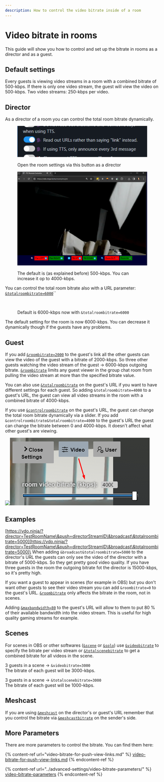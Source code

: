 ```yaml
---
description: How to control the video bitrate inside of a room
---
```


# Video bitrate in rooms

This guide will show you how to control and set up the bitrate in rooms as a director and as a guest.

## Default settings

Every guests is viewing video streams in a room with a combined bitrate of 500-kbps. If there is only one video stream, the guest will view the video on 500-kbps. Two video streams: 250-kbps per video.

## Director

As a director of a room you can control the total room bitrate dynamically.

<figure><img src="../.gitbook/assets/image (2).png" alt=""><figcaption><p>Open the room settings via this button as a director</p></figcaption></figure>

<figure><img src="../.gitbook/assets/image (3).png" alt=""><figcaption><p>The default is (as explained before) 500-kbps. You can increase it op to 4000-kbps.</p></figcaption></figure>

You can control the total room bitrate also with a URL parameter: [`&totalroombitrate=6000`](../advanced-settings/video-bitrate-parameters/totalroombitrate.md)``

<figure><img src="../.gitbook/assets/image (176).png" alt=""><figcaption><p>Default is 6000-kbps now with <code>&#x26;totalroombitrate=6000</code></p></figcaption></figure>

The default setting for the room is now 6000-kbps. You can decrease it dynamically though if the guests have any problems.

## Guest

If you add [`&roombitrate=2000`](../advanced-settings/video-bitrate-parameters/roombitrate.md) to the guest's link all the other guests can view the video of the guest with a bitrate of 2000-kbps. So three other guests watching the video stream of the guest -> 6000-kbps outgoing bitrate. [`&roombitrate`](../advanced-settings/video-bitrate-parameters/roombitrate.md) limits any guest viewer in the group chat room from pulling the video stream at more than the specified bitrate value.

You can also use [`&totalroombitrate`](../advanced-settings/video-bitrate-parameters/totalroombitrate.md) on the guest's URL if you want to have different settings for each guest. So adding `&totalroombitrate=4000` to a guest's URL, the guest can view all video streams in the room with a combined bitrate of 4000-kbps.

If you use [`&controlroombitrate`](../advanced-settings/video-bitrate-parameters/and-controlroombitrate.md) on the guest's URL, the guest can change the total room bitrate dynamically via a slider. If you add `&controlroombitrate&totalroombitrate=4000` to the guest's URL the guest can change the bitrate between 0 and 4000-kbps. It doesn't affect what other guest's are viewing.

![](<../.gitbook/assets/image (26).png>)![](<../.gitbook/assets/image (4) (1).png>)

## Examples

[https://vdo.ninja/?director=TestRoomName\&push=directorStreamID\&broadcast\&totalroombitrate=5000](https://vdo.ninja/?director=TestRoomName\&push=directorStreamID\&broadcast\&totalroombitrate=5000)\
When adding `&broadcast&totalroombitrate=5000` to the director's URL the guests can only see the video of the director with a bitrate of 5000-kbps. So they get pretty good video quality. If you have three guests in the room the outgoing bitrate fot the director is 15000-kbps, so it's pretty high.

If you want a guest to appear in scenes (for example in OBS) but you don't want other guests to see their video stream you can add `&roombitrate=0` to the guest's URL. [`&roombitrate`](../advanced-settings/video-bitrate-parameters/roombitrate.md) only affects the bitrate in the room, not in scenes.

Adding [`&maxbandwidth=80`](../advanced-settings/video-bitrate-parameters/and-maxbandwidth.md) to the guest's URL will allow to them to put 80 % of their available bandwidth into the video stream. This is useful for high quality gaming streams for example.

## Scenes

For scenes in OBS or other softwares ([`&scene`](../advanced-settings/view-parameters/scene.md) or [`&solo`](../advanced-settings/mixer-scene-parameters/and-solo.md)) use [`&videobitrate`](../advanced-settings/video-bitrate-parameters/bitrate.md) to specify the bitrate per video stream or [`&totalscenebitrate`](../advanced-settings/video-bitrate-parameters/and-totalscenebitrate.md) to get a combined bitrate for all videos in the scene.

3 guests in a scene -> `&videobitrate=3000`\
The bitrate of each guest will be 3000-kbps.

3 guests in a scene -> `&totalscenebitrate=3000`\
The bitrate of each guest will be 1000-kbps.

## Meshcast

If you are using [`&meshcast`](../newly-added-parameters/and-meshcast.md) on the director's or guest's URL remember that you control the bitrate via [`&meshcastbitrate`](../meshcast-settings/and-meshcastbitrate.md) on the sender's side.

## More Parameters

There are more parameters to control the bitrate. You can find them here:

{% content-ref url="video-bitrate-for-push-view-links.md" %}
[video-bitrate-for-push-view-links.md](video-bitrate-for-push-view-links.md)
{% endcontent-ref %}

{% content-ref url="../advanced-settings/video-bitrate-parameters/" %}
[video-bitrate-parameters](../advanced-settings/video-bitrate-parameters/)
{% endcontent-ref %}
